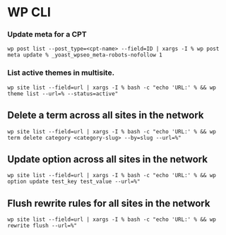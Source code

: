 # WP CLI

### Update meta for a CPT
```wp post list --post_type=<cpt-name> --field=ID | xargs -I % wp post meta update % _yoast_wpseo_meta-robots-nofollow 1```

### List active themes in multisite.
```wp site list --field=url | xargs -I % bash -c "echo 'URL:' % && wp theme list --url=% --status=active"```

## Delete a term across all sites in the network
```wp site list --field=url | xargs -I % bash -c "echo 'URL:' % && wp term delete category <category-slug> --by=slug --url=%"```

## Update option across all sites in the network
```wp site list --field=url | xargs -I % bash -c "echo 'URL:' % && wp option update test_key test_value --url=%"```

## Flush rewrite rules for all sites in the network
```wp site list --field=url | xargs -I % bash -c "echo 'URL:' % && wp rewrite flush --url=%"```
